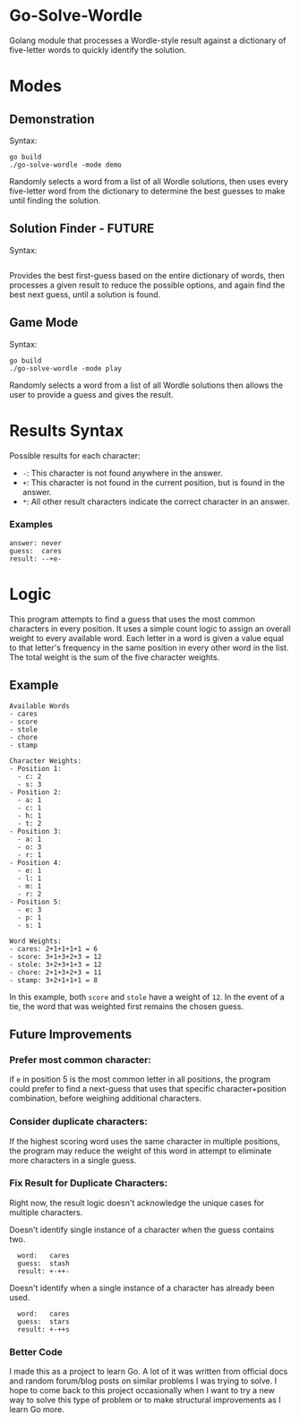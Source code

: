 # Go-Solve-Wordle

Golang module that processes a Wordle-style result against a dictionary of
five-letter words to quickly identify the solution.

# Modes

## Demonstration

Syntax:

```
go build
./go-solve-wordle -mode demo
```

Randomly selects a word from a list of all Wordle solutions, then uses every
five-letter word from the dictionary to determine the best guesses to make until
finding the solution.

## Solution Finder - FUTURE

Syntax:

```

```

Provides the best first-guess based on the entire dictionary of words, then
processes a given result to reduce the possible options, and again find the best
next guess, until a solution is found.

## Game Mode

Syntax:

```
go build
./go-solve-wordle -mode play
```

Randomly selects a word from a list of all Wordle solutions then allows the user
to provide a guess and gives the result.

# Results Syntax

Possible results for each character:

- `-`: This character is not found anywhere in the answer.
- `+`: This character is not found in the current position, but is found in the
       answer.
- `*`: All other result characters indicate the correct character in an answer.

### Examples

```
answer: never
guess:  cares
result: --+e-
```

# Logic

This program attempts to find a guess that uses the most common characters in
every position. It uses a simple count logic to assign an overall weight to every
available word. Each letter in a word is given a value equal to that letter's
frequency in the same position in every other word in the list. The total weight
is the sum of the five character weights.

## Example

```
Available Words
- cares
- score
- stole
- chore
- stamp

Character Weights:
- Position 1:
  - c: 2
  - s: 3
- Position 2:
  - a: 1
  - c: 1
  - h: 1
  - t: 2
- Position 3:
  - a: 1
  - o: 3
  - r: 1
- Position 4:
  - e: 1
  - l: 1
  - m: 1
  - r: 2
- Position 5:
  - e: 3
  - p: 1
  - s: 1

Word Weights:
- cares: 2+1+1+1+1 = 6
- score: 3+1+3+2+3 = 12
- stole: 3+2+3+1+3 = 12
- chore: 2+1+3+2+3 = 11
- stamp: 3+2+1+1+1 = 8
```

In this example, both `score` and `stole` have a weight of `12`. In the event
of a tie, the word that was weighted first remains the chosen guess.

## Future Improvements

### Prefer most common character:

if `e` in position 5 is the most common letter in all positions, the program
could prefer to find a next-guess that uses that specific character+position
combination, before weighing additional characters.

### Consider duplicate characters:

If the highest scoring word uses the same character in multiple positions, the
program may reduce the weight of this word in attempt to eliminate more
characters in a single guess.

### Fix Result for Duplicate Characters:

Right now, the result logic doesn't acknowledge the unique cases for multiple
characters.

Doesn't identify single instance of a character when the guess contains two.
```
  word:   cares
  guess:  stash
  result: +-++-
```

Doesn't identify when a single instance of a character has already been used.
```
  word:   cares
  guess:  stars
  result: +-++s
```

### Better Code

I made this as a project to learn Go. A lot of it was written from official docs
and random forum/blog posts on similar problems I was trying to solve. I hope to
come back to this project occasionally when I want to try a new way to solve
this type of problem or to make structural improvements as I learn Go more.
